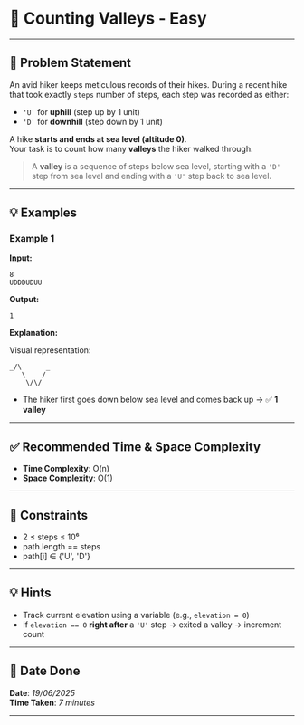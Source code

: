 
# 🧮 Counting Valleys - Easy

---

## 📌 Problem Statement

An avid hiker keeps meticulous records of their hikes. During a recent hike that took exactly `steps` number of steps, each step was recorded as either:

- `'U'` for **uphill** (step up by 1 unit)
- `'D'` for **downhill** (step down by 1 unit)

A hike **starts and ends at sea level (altitude 0)**.  
Your task is to count how many **valleys** the hiker walked through.

> A **valley** is a sequence of steps below sea level, starting with a `'D'` step from sea level and ending with a `'U'` step back to sea level.

---

## 💡 Examples

### Example 1

**Input:**
```
8
UDDDUDUU
```

**Output:**
```
1
```

**Explanation:**

Visual representation:
```
_/\      _
   \    /
    \/\/
```

- The hiker first goes down below sea level and comes back up → ✅ **1 valley**

---

## ✅ Recommended Time & Space Complexity

- **Time Complexity**: O(n)  
- **Space Complexity**: O(1)

---

## 📎 Constraints

- 2 ≤ steps ≤ 10⁶  
- path.length == steps  
- path[i] ∈ {'U', 'D'}

---

## 💡 Hints

- Track current elevation using a variable (e.g., `elevation = 0`)
- If `elevation == 0` **right after** a `'U'` step → exited a valley → increment count

---

## 📅 Date Done

**Date**: *19/06/2025*  
**Time Taken**: *7 minutes*

---
